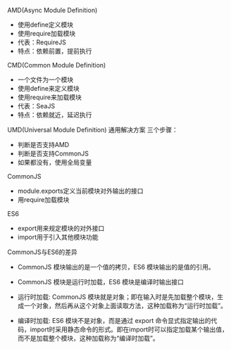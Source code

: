 AMD(Async Module Definition)
-   使用define定义模块
-   使用require加载模块
-   代表：RequireJS
-   特点：依赖前置，提前执行

CMD(Common Module Definition)
-   一个文件为一个模块
-   使用define来定义模块
-   使用require来加载模块
-   代表：SeaJS
-   特点：依赖就近，延迟执行

UMD(Universal Module Definition)
通用解决方案
三个步骤：
-   判断是否支持AMD
-   判断是否支持CommonJS
-   如果都没有，使用全局变量

CommonJS 
-   module.exports定义当前模块对外输出的接口
-   用require加载模块


ES6
-   export用来规定模块的对外接口
-   import用于引入其他模块功能


CommonJS与ES6的差异

-   CommonJS 模块输出的是一个值的拷贝，ES6 模块输出的是值的引用。
-   CommonJS 模块是运行时加载，ES6 模块是编译时输出接口

-   运行时加载: CommonJS 模块就是对象；即在输入时是先加载整个模块，生成一个对象，然后再从这个对象上面读取方法，这种加载称为“运行时加载”。

-   编译时加载: ES6 模块不是对象，而是通过 export 命令显式指定输出的代码，import时采用静态命令的形式。即在import时可以指定加载某个输出值，而不是加载整个模块，这种加载称为“编译时加载”。